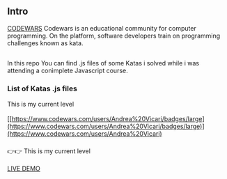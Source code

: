 ## Intro
[CODEWARS](https://www.codewars.com/) Codewars is an educational community for computer programming. On the platform, software developers train on programming challenges known as kata.
##
In this repo You can find .js files of some Katas i solved while i was attending a conìmplete Javascript course.<br>

### List of Katas .js files
This is my current level<br><br>
[[https://www.codewars.com/users/Andrea%20Vicari/badges/large](https://www.codewars.com/users/Andrea%20Vicari/badges/large)](https://www.codewars.com/users/Andrea%20Vicari)<br>
###
👉👉 This is my current level<br><br> [LIVE DEMO](http://anvicdev.byethost7.com/food_demo/)<br>




